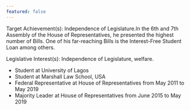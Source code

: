 ```yaml
---
featured: false
---
```

Target Achievement(s): Independence of Legislature.In the 6th and 7th Assembly of the House of Representatives, he presented the highest number of Bills. One of his far-reaching Bills is the Interest-Free Student Loan among others.

Legislative Interest(s): Independence of Legislature, welfare.

* Student at University of Lagos
* Student at Marshall Law School, USA
* Federal Representative at House of Representatives from May 2011 to May 2019
* Majority Leader at House of Representatives from June 2015 to May 2019


